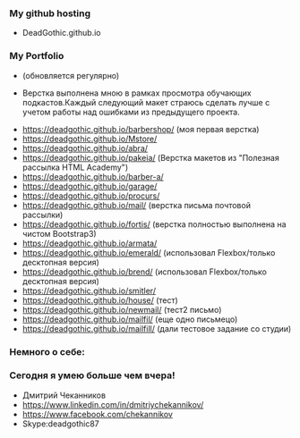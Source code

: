 ### My github hosting ###
- DeadGothic.github.io



### My Portfolio ###
- (обновляется регулярно)
* Верстка выполнена мною в рамках просмотра обучающих подкастов.Каждый следующий макет страюсь сделать лучше с учетом работы над ошибками  из предыдущего проекта.
- https://deadgothic.github.io/barbershop/ (моя первая верстка)
- https://deadgothic.github.io/Mstore/
- https://deadgothic.github.io/abra/
- https://deadgothic.github.io/pakeia/ (Верстка макетов из "Полезная рассылка HTML Academy")
- https://deadgothic.github.io/barber-a/
- https://deadgothic.github.io/garage/
- https://deadgothic.github.io/procurs/
- https://deadgothic.github.io/mail/ (верстка письма почтовой рассылки)
- https://deadgothic.github.io/fortis/ (верстка полностью выполнена на чистом Bootstrap3)
- https://deadgothic.github.io/armata/
- https://deadgothic.github.io/emerald/ (использовал Flexbox/только десктопная версия)
- https://deadgothic.github.io/brend/   (использовал Flexbox/только десктопная версия)
- https://deadgothic.github.io/smitler/ 
- https://deadgothic.github.io/house/ (тест)
- https://deadgothic.github.io/newmail/ (тест2 письмо)
- https://deadgothic.github.io/mailfil/ (еще одно письмецо)
- https://deadgothic.github.io/mailfill/ (дали тестовое задание со студии)


	



### Немного о себе: ###
### Сегодня я умею больше чем вчера! ###
* Дмитрий Чеканников
* https://www.linkedin.com/in/dmitriychekannikov/
* https://www.facebook.com/chekannikov
* Skype:deadgothic87


